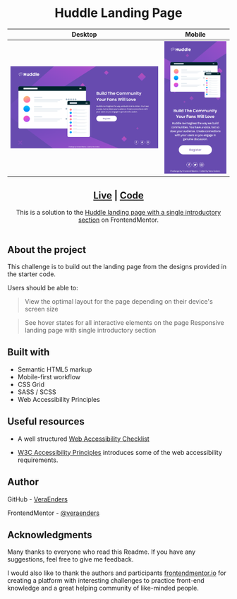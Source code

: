 <h1 align="center"> Huddle Landing Page</h1>

| Desktop | Mobile |
| --- | --- |
| ![Desktop](./src/assets/design/screenshot-desktop.png)  | ![Mobile](./src/assets/design/screenshot-mobile.png) |

<div align="center">
  <h2><a href="https://veraenders.github.io/huddle-landing-page/">Live</a>
  <span> | </span> 
  <a href="https://github.com/VeraEnders/huddle-landing-page/">Code</a></h2>
  <div>This is a solution to the <a href="https://www.frontendmentor.io/challenges/huddle-landing-page-with-a-single-introductory-section-B_2Wvxgi0">Huddle landing page with a single introductory section</a> on FrontendMentor.</div>
</div>
<br>

## About the project
This challenge is to build out the landing page from the designs provided in the starter code.

Users should be able to:

> View the optimal layout for the page depending on their device's screen size

> See hover states for all interactive elements on the page
Responsive landing page with single introductory section

## Built with

- Semantic HTML5 markup
- Mobile-first workflow
- CSS Grid
- SASS / SCSS
- Web Accessibility Principles

## Useful resources 
- A well structured  [Web Accessibility Checklist](https://www.a11yproject.com/checklist/)

- [W3C Accessibility Principles](https://www.w3.org/WAI/fundamentals/accessibility-principles/) introduces some of the web accessibility requirements.

## Author

GitHub - [VeraEnders](https://github.com/VeraEnders)

FrontendMentor - [@veraenders](https://www.frontendmentor.io/profile/veraenders)

## Acknowledgments

Many thanks to everyone who read this Readme. If you have any suggestions, feel free to give me feedback. 

I would also like to thank the authors and participants <a href="https://www.frontendmentor.io">frontendmentor.io</a> for creating a platform with interesting challenges to practice front-end knowledge and a great helping community of like-minded people.
